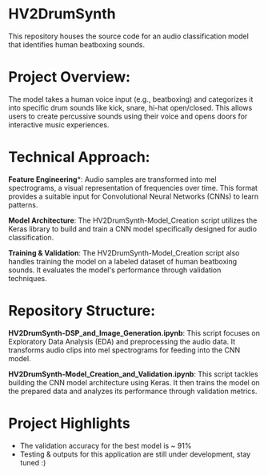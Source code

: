 # HV2DrumSynth
This repository houses the source code for an audio classification model that identifies human beatboxing sounds.

# Project Overview:

The model takes a human voice input (e.g., beatboxing) and categorizes it into specific drum sounds like kick, snare, hi-hat open/closed. This allows users to create percussive sounds using their voice and opens doors for interactive music experiences.

# Technical Approach:

**Feature Engineering***: Audio samples are transformed into mel spectrograms, a visual representation of frequencies over time. This format provides a suitable input for Convolutional Neural Networks (CNNs) to learn patterns.

**Model Architecture**: The HV2DrumSynth-Model_Creation script utilizes the Keras library to build and train a CNN model specifically designed for audio classification.

**Training & Validation**: The HV2DrumSynth-Model_Creation script also handles training the model on a labeled dataset of human beatboxing sounds. It evaluates the model's performance through validation techniques.

# Repository Structure:

**HV2DrumSynth-DSP_and_Image_Generation.ipynb**: This script focuses on Exploratory Data Analysis (EDA) and preprocessing the audio data. It transforms audio clips into mel spectrograms for feeding into the CNN model.

**HV2DrumSynth-Model_Creation_and_Validation.ipynb**: This script tackles building the CNN model architecture using Keras. It then trains the model on the prepared data and analyzes its performance through validation metrics.

# Project Highlights

* The validation accuracy for the best model is ~ 91%
* Testing & outputs for this application are still under development, stay tuned :)

